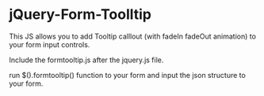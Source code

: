 jQuery-Form-Toolltip
====================
This JS allows you to add Tooltip calllout (with fadeIn fadeOut animation) to your form input controls.

Include the formtooltip.js after the jquery.js file.

run $().formtooltip() function to your form and input the json structure to your form.

